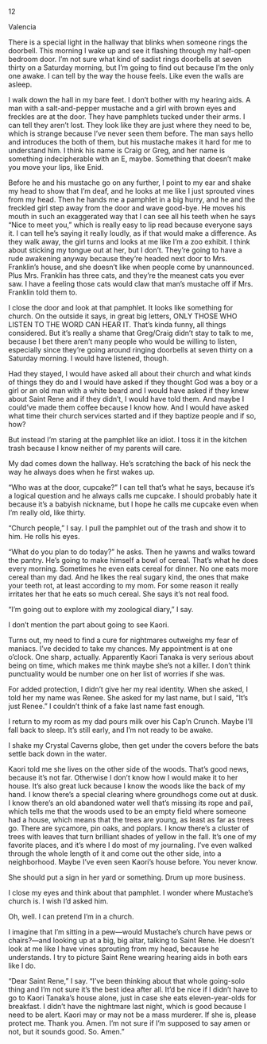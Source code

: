 12

Valencia



There is a special light in the hallway that blinks when someone rings the doorbell. This morning I wake up and see it flashing through my half-open bedroom door. I’m not sure what kind of sadist rings doorbells at seven thirty on a Saturday morning, but I’m going to find out because I’m the only one awake. I can tell by the way the house feels. Like even the walls are asleep. 

I walk down the hall in my bare feet. I don’t bother with my hearing aids. A man with a salt-and-pepper mustache and a girl with brown eyes and freckles are at the door. They have pamphlets tucked under their arms. I can tell they aren’t lost. They look like they are just where they need to be, which is strange because I’ve never seen them before. The man says hello and introduces the both of them, but his mustache makes it hard for me to understand him. I think his name is Craig or Greg, and her name is something indecipherable with an E, maybe. Something that doesn’t make you move your lips, like Enid.

Before he and his mustache go on any further, I point to my ear and shake my head to show that I’m deaf, and he looks at me like I just sprouted vines from my head. Then he hands me a pamphlet in a big hurry, and he and the freckled girl step away from the door and wave good-bye. He moves his mouth in such an exaggerated way that I can see all his teeth when he says “Nice to meet you,” which is really easy to lip read because everyone says it. I can tell he’s saying it really loudly, as if that would make a difference. As they walk away, the girl turns and looks at me like I’m a zoo exhibit. I think about sticking my tongue out at her, but I don’t. They’re going to have a rude awakening anyway because they’re headed next door to Mrs. Franklin’s house, and she doesn’t like when people come by unannounced. Plus Mrs. Franklin has three cats, and they’re the meanest cats you ever saw. I have a feeling those cats would claw that man’s mustache off if Mrs. Franklin told them to.

I close the door and look at that pamphlet. It looks like something for church. On the outside it says, in great big letters, ONLY THOSE WHO LISTEN TO THE WORD CAN HEAR IT. That’s kinda funny, all things considered. But it’s really a shame that Greg/Craig didn’t stay to talk to me, because I bet there aren’t many people who would be willing to listen, especially since they’re going around ringing doorbells at seven thirty on a Saturday morning. I would have listened, though. 

Had they stayed, I would have asked all about their church and what kinds of things they do and I would have asked if they thought God was a boy or a girl or an old man with a white beard and I would have asked if they knew about Saint Rene and if they didn’t, I would have told them. And maybe I could’ve made them coffee because I know how. And I would have asked what time their church services started and if they baptize people and if so, how?

But instead I’m staring at the pamphlet like an idiot. I toss it in the kitchen trash because I know neither of my parents will care.

My dad comes down the hallway. He’s scratching the back of his neck the way he always does when he first wakes up.

“Who was at the door, cupcake?” I can tell that’s what he says, because it’s a logical question and he always calls me cupcake. I should probably hate it because it’s a babyish nickname, but I hope he calls me cupcake even when I’m really old, like thirty. 

“Church people,” I say. I pull the pamphlet out of the trash and show it to him. He rolls his eyes.

“What do you plan to do today?” he asks. Then he yawns and walks toward the pantry. He’s going to make himself a bowl of cereal. That’s what he does every morning. Sometimes he even eats cereal for dinner. No one eats more cereal than my dad. And he likes the real sugary kind, the ones that make your teeth rot, at least according to my mom. For some reason it really irritates her that he eats so much cereal. She says it’s not real food.

“I’m going out to explore with my zoological diary,” I say.

I don’t mention the part about going to see Kaori.

Turns out, my need to find a cure for nightmares outweighs my fear of maniacs. I’ve decided to take my chances. My appointment is at one o’clock. One sharp, actually. Apparently Kaori Tanaka is very serious about being on time, which makes me think maybe she’s not a killer. I don’t think punctuality would be number one on her list of worries if she was.

For added protection, I didn’t give her my real identity. When she asked, I told her my name was Renee. She asked for my last name, but I said, “It’s just Renee.” I couldn’t think of a fake last name fast enough. 

I return to my room as my dad pours milk over his Cap’n Crunch. Maybe I’ll fall back to sleep. It’s still early, and I’m not ready to be awake.

I shake my Crystal Caverns globe, then get under the covers before the bats settle back down in the water.

Kaori told me she lives on the other side of the woods. That’s good news, because it’s not far. Otherwise I don’t know how I would make it to her house. It’s also great luck because I know the woods like the back of my hand. I know there’s a special clearing where groundhogs come out at dusk. I know there’s an old abandoned water well that’s missing its rope and pail, which tells me that the woods used to be an empty field where someone had a house, which means that the trees are young, as least as far as trees go. There are sycamore, pin oaks, and poplars. I know there’s a cluster of trees with leaves that turn brilliant shades of yellow in the fall. It’s one of my favorite places, and it’s where I do most of my journaling. I’ve even walked through the whole length of it and come out the other side, into a neighborhood. Maybe I’ve even seen Kaori’s house before. You never know. 

She should put a sign in her yard or something. Drum up more business.

I close my eyes and think about that pamphlet. I wonder where Mustache’s church is. I wish I’d asked him.

Oh, well. I can pretend I’m in a church.

I imagine that I’m sitting in a pew—would Mustache’s church have pews or chairs?—and looking up at a big, big altar, talking to Saint Rene. He doesn’t look at me like I have vines sprouting from my head, because he understands. I try to picture Saint Rene wearing hearing aids in both ears like I do.

“Dear Saint Rene,” I say. “I’ve been thinking about that whole going-solo thing and I’m not sure it’s the best idea after all. It’d be nice if I didn’t have to go to Kaori Tanaka’s house alone, just in case she eats eleven-year-olds for breakfast. I didn’t have the nightmare last night, which is good because I need to be alert. Kaori may or may not be a mass murderer. If she is, please protect me. Thank you. Amen. I’m not sure if I’m supposed to say amen or not, but it sounds good. So. Amen.”
